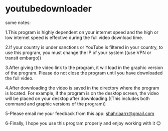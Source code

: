 # youtubedownloader
some notes:

1.This program is highly dependent on your internet speed and the high or low internet speed is effective during the full video download time.

2.If your country is under sanctions or YouTube is filtered in your country, to use this program, you must change the IP of your system ((use VPN or transit embargo))

3.After giving the video link to the program, it will load in the graphic version of the program. Please do not close the program until you have downloaded the full video.

4.After downloading the video is saved in the directory where the program is located. For example, if the program is on the desktop screen, the video will be placed on your desktop after downloading.((This includes both command and graphic versions of the program))

5-Please email me your feedback from this app: shahriaarrr@gmail.com

6-Finally, I hope you use this program properly and enjoy working with it 😉